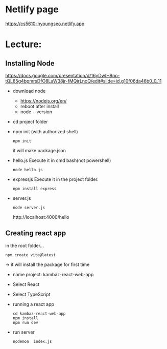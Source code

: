 # Netlify page
https://cs5610-hyoungseo.netlify.app

# Lecture:

## Installing Node
https://docs.google.com/presentation/d/16yDwIH8np-tQL85g4bpmrsDfO8LaW38jr-fMQirLnoQ/edit#slide=id.g10f06da46b0_0_11

- download node
    - https://nodejs.org/en/
    - reboot after install
    - node --version
- cd project folder
- npm init (with authorized shell)
    ```
    npm init
    ```
    it will make package.json


- hello.js
    Execute it in cmd bash(not powershell)
    ```
    node hello.js
    ```

- expressjs
    Execute it in the project folder.
    ```
    npm install express
    ```

- server.js
    ```
    node server.js
    ```

    http://localhost:4000/hello

## Creating react app
in the root folder...
```
npm create vite@latest
```
-> it will install the package for first time

- name project: kambaz-react-web-app
- Select React
- Select TypeScript

- running a react app
    ```
    cd kambaz-react-web-app
    npm install
    npm run dev
    ```

- run server

    ```
    nodemon  index.js
    ```